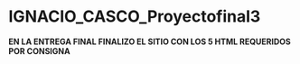 # IGNACIO_CASCO_Proyectofinal3


**EN LA ENTREGA FINAL FINALIZO EL SITIO CON LOS 5 HTML  REQUERIDOS POR CONSIGNA**